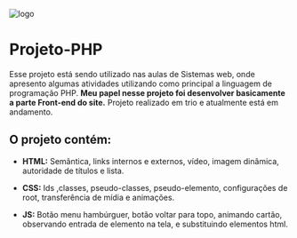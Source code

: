 ![logo](https://github.com/GustavoSachetto/Projeto-PHP/assets/136517074/3161e683-e74e-4c8a-8892-dae818324873)


# Projeto-PHP
Esse projeto está sendo utilizado nas aulas de Sistemas web, onde apresento algumas atividades utilizando como principal a linguagem de programação PHP. **Meu papel nesse projeto foi desenvolver basicamente a parte Front-end do site.** Projeto realizado em trio e atualmente está em andamento.

## O projeto contém: 
* __HTML:__ Semântica, links internos e externos, vídeo, imagem dinâmica, autoridade de títulos e lista.

* __CSS:__ Ids ,classes, pseudo-classes, pseudo-elemento, configurações de root, transferência de mídia e animações.

* __JS:__ Botão menu hambúrguer, botão voltar para topo, animando cartão, observando entrada de elemento na tela, e substituindo elementos html.
